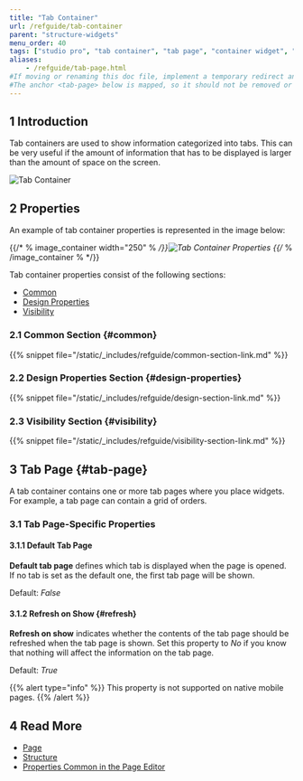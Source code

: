 ```yaml
---
title: "Tab Container"
url: /refguide/tab-container
parent: "structure-widgets"
menu_order: 40
tags: ["studio pro", "tab container", "tab page", "container widget", "widget"]
aliases:
    - /refguide/tab-page.html
#If moving or renaming this doc file, implement a temporary redirect and let the respective team know they should update the URL in the product. See Mapping to Products for more details.
#The anchor <tab-page> below is mapped, so it should not be removed or changed.
---
```


## 1 Introduction

Tab containers are used to show information categorized into tabs. This can be very useful if the amount of information that has to be displayed is larger than the amount of space on the screen.

![Tab Container](/attachments/refguide/modeling/pages/structure-widgets/tab-container/tab-container.png)

## 2 Properties

An example of tab container properties is represented in the image below:

{{/* % image_container width="250" % */}}![Tab Container Properties](/attachments/refguide/modeling/pages/structure-widgets/tab-container/tab-container-properties.png)
{{/* % /image_container % */}}

Tab container properties consist of the following sections:

* [Common](#common)
* [Design Properties](#design-properties)
* [Visibility](#visibility)

### 2.1 Common Section {#common}

{{% snippet file="/static/_includes/refguide/common-section-link.md" %}}

### 2.2 Design Properties Section {#design-properties}

{{% snippet file="/static/_includes/refguide/design-section-link.md" %}} 

### 2.3 Visibility Section {#visibility}

{{% snippet file="/static/_includes/refguide/visibility-section-link.md" %}}

## 3 Tab Page {#tab-page}

A tab container contains one or more tab pages where you place widgets. For example, a tab page can contain a grid of orders.

### 3.1 Tab Page-Specific Properties

#### 3.1.1 Default Tab Page

**Default tab page** defines which tab is displayed when the page is opened. If no tab is set as the default one, the first tab page will be shown. 

Default: *False*

#### 3.1.2 Refresh on Show {#refresh}

**Refresh on show** indicates whether the contents of the tab page should be refreshed when the tab page is shown. Set this property to *No* if you know that nothing will affect the information on the tab page.

Default: *True*

{{% alert type="info" %}}
This property is not supported on native mobile pages.
{{% /alert %}}

## 4 Read More

* [Page](page)
* [Structure](structure-widgets)
* [Properties Common in the Page Editor](common-widget-properties)
